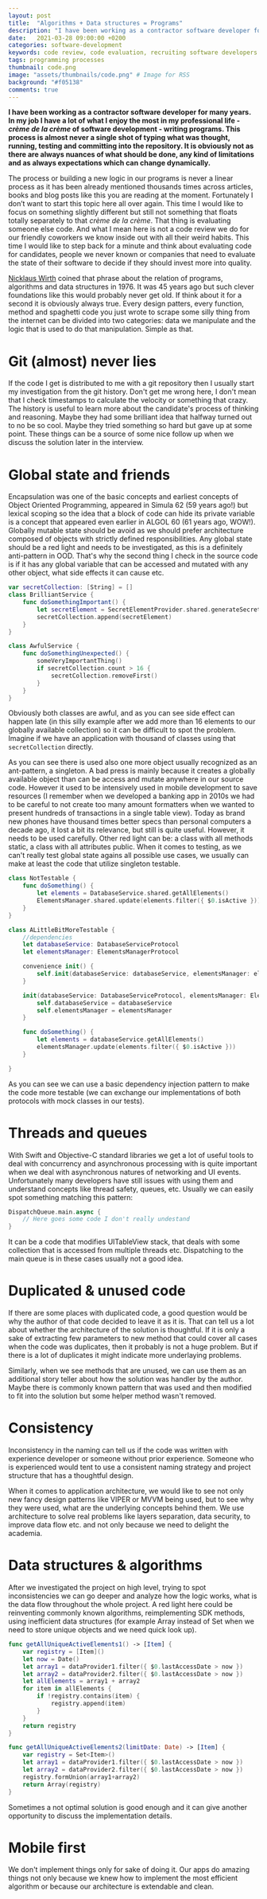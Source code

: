 ```yaml
---
layout: post
title:  "Algorithms + Data structures = Programs"
description: "I have been working as a contractor software developer for many years. In my job I have a lot of what I enjoy the most in my professional life - crème de la crème of software development - writing programs. This process is almost never a single shot of typing what was thought, running, testing and committing into the repository. It is obviously not as there are always nuances of what should be done..."
date:   2021-03-28 09:00:00 +0200
categories: software-development
keywords: code review, code evaluation, recruiting software developers
tags: programming processes
thumbnail: code.png
image: "assets/thumbnails/code.png" # Image for RSS
background: "#f05138"
comments: true
---
```


**I have been working as a contractor software developer for many years. In my job I have a lot of what I enjoy the most in my professional life - *crème de la crème* of software development - writing programs. This process is almost never a single shot of typing what was thought, running, testing and committing into the repository. It is obviously not as there are always nuances of what should be done, any kind of limitations and as always expectations which can change dynamically.**

The process or building a new logic in our programs is never a linear process as it has been already mentioned thousands times across articles, books and blog posts like this you are reading at the moment. Fortunately I don’t want to start this topic here all over again. This time I would like to focus on something slightly different but still not something that floats totally separately to that *crème de la crème*. That thing is evaluating someone else code. And what I mean here is not a code review we do for our friendly coworkers we know inside out with all their weird habits. This time I would like to step back for a minute and think about evaluating code for candidates, people we never known or companies that need to evaluate the state of their software to decide if they should invest more into quality.

[Nicklaus Wirth](https://en.wikipedia.org/wiki/Niklaus_Wirth) coined that phrase about the relation of programs, algorithms and data structures in 1976. It was 45 years ago but such clever foundations like this would probably never get old. If think about it for a second it is obviously always true. Every design patters, every function, method and spaghetti code you just wrote to scrape some silly thing from the internet can be divided into two categories: data we manipulate and the logic that is used to do that manipulation. Simple as that.

# Git (almost) never lies

If the code I get is distributed to me with a git repository then I usually start my investigation from the git history. Don't get me wrong here, I don't mean that I check timestamps to calculate the velocity or something that crazy. The history is useful to learn more about the candidate's process of thinking and reasoning. Maybe they had some brilliant idea that halfway turned out to no be so cool. Maybe they tried something so hard but gave up at some point. These things can be a source of some nice follow up when we discuss the solution later in the interview. 

# Global state and friends

Encapsulation was one of the basic concepts and earliest concepts of Object Oriented Programming, appeared in Simula 62 (59 years ago!) but lexical scoping so the idea that a block of code can hide its private variable is a concept that appeared even earlier in ALGOL 60 (61 years ago, WOW!). Globally mutable state should be avoid as we should prefer architecture composed of objects with strictly defined responsibilities. Any global state should be a red light and needs to be investigated, as this is a definitely anti-pattern in OOD. That's why the second thing I check in the source code is if it has any global variable that can be accessed and mutated with any other object, what side effects it can cause etc.

```swift
var secretCollection: [String] = []
class BrilliantService {
    func doSomethingImportant() {
        let secretElement = SecretElementProvider.shared.generateSecretElement()
        secretCollection.append(secretElement)
    }
}

class AwfulService {
    func doSomethingUnexpected() {
        someVeryImportantThing()
        if secretCollection.count > 16 {
            secretCollection.removeFirst()
        }
    }
}
```

Obviously both classes are awful, and as you can see side effect can happen late (in this silly example after we add more than 16 elements to our globally available collection) so it can be difficult to spot the problem. Imagine if we have an application with thousand of classes using that `secretCollection` directly.

As you can see there is used also one more object usually recognized as an ant-pattern, a singleton. A bad press is mainly because it creates a globally available object than can be access and mutate anywhere in our source code. However it used to be intensively used in mobile development to save resources (I remember when we developed a banking app in 2010s we had to be careful to not create too many amount formatters when we wanted to present hundreds of transactions in a single table view). Today as brand new phones have thousand times better specs than personal computers a decade ago, it lost a bit its relevance, but still is quite useful. However, it needs to be used carefully. Other red light can be: a class with all methods static, a class with all attributes public. When it comes to testing, as we can't really test global state agains all possible use cases, we usually can make at least the code that utilize singleton testable.

```swift
class NotTestable {
    func doSomething() {
        let elements = DatabaseService.shared.getAllElements()
        ElementsManager.shared.update(elements.filter({ $0.isActive }))
    }
}

class ALittleBitMoreTestable {
    //dependencies
    let databaseService: DatabaseServiceProtocol
    let elementsManager: ElementsManagerProtocol

    convenience init() {
        self.init(databaseService: databaseService, elementsManager: elementsManager)
    }

    init(databaseService: DatabaseServiceProtocol, elementsManager: ElementsManagerProtocol) {
        self.databaseService = databaseService
        self.elementsManager = elementsManager
    }

    func doSomething() {
        let elements = databaseService.getAllElements()
        elementsManager.update(elements.filter({ $0.isActive }))
    }

}
```

As you can see we can use a basic dependency injection pattern to make the code more testable (we can exchange our implementations of both protocols with mock classes in our tests).

# Threads and queues

With Swift and Objective-C standard libraries we get a lot of useful tools to deal with concurrency and asynchronous processing with is quite important when we deal with asynchronous natures of networking and UI events. Unfortunately many developers have still issues with using them and understand concepts like thread safety, queues, etc. Usually we can easily spot something matching this pattern:

```swift
DispatchQueue.main.async {
    // Here goes some code I don't really undestand
}
```

It can be a code that modifies UITableView stack, that deals with some collection that is accessed from multiple threads etc. Dispatching to the main queue is in these cases usually not a good idea.

# Duplicated & unused code

If there are some places with duplicated code, a good question would be why the author of that code decided to leave it as it is. That can tell us a lot about whether the architecture of the solution is thoughtful. If it is only a sake of extracting few parameters to new method that could cover all cases when the code was duplicates, then it probably is not a huge problem. But if there is a lot of duplicates it might indicate more underlaying problems.

Similarly, when we see methods that are unused, we can use them as an additional story teller about how the solution was handler by the author. Maybe there is commonly known pattern that was used and then modified to fit into the solution but some helper method wasn't removed.

# Consistency

Inconsistency in the naming can tell us if the code was written with experience developer or someone without prior experience. Someone who is experienced would tent to use a consistent naming strategy and project structure that has a thoughtful design.

When it comes to application architecture, we would like to see not only new fancy design patterns like VIPER or MVVM being used, but to see why they were used, what are the underlying concepts behind them. We use architecture to solve real problems like layers separation, data security, to improve data flow etc. and not only because we need to delight the academia. 

# Data structures & algorithms

After we investigated the project on high level, trying to spot inconsistencies we can go deeper and analyze how the logic works, what is the data flow throughout the whole project. A red light here could be reinventing commonly known algorithms, reimplementing SDK methods, using inefficient data structures (for example Array instead of Set when we need to store unique objects and we need quick look up).

```swift
func getAllUniqueActiveElements1() -> [Item] {
    var registry = [Item]()
    let now = Date()
    let array1 = dataProvider1.filter({ $0.lastAccessDate > now })
    let array2 = dataProvider2.filter({ $0.lastAccessDate > now })
    let allElements = array1 + array2
    for item in allElements {
        if !registry.contains(item) {
            registry.append(item)
        }
    }
    return registry
}

func getAllUniqueActiveElements2(limitDate: Date) -> [Item] {
    var registry = Set<Item>()
    let array1 = dataProvider1.filter({ $0.lastAccessDate > now })
    let array2 = dataProvider2.filter({ $0.lastAccessDate > now })
    registry.formUnion(array1+array2)
    return Array(registry)
}
```

Sometimes a not optimal solution is good enough and it can give another opportunity to discuss the implementation details.

# Mobile first

We don't implement things only for sake of doing it. Our apps do amazing things not only because we knew how to implement the most efficient algorithm or because our architecture is extendable and clean. 

<!-- 
- check git history 
- shared state/singleton why they are not good why they can be helpful (date formatter at Comarch) show how we can test shared state/singletons and what can’t be tested
- Global state
- Threads, queues
- Duplicated code
- Unused code
- Consistent naming (if he’s been working for a long time and built it info his muscles or not)
- Used data structures and algorithms (reinvenions, quality etc)
- Mobile specific: resources management, UI, SDKs etc
 -->
